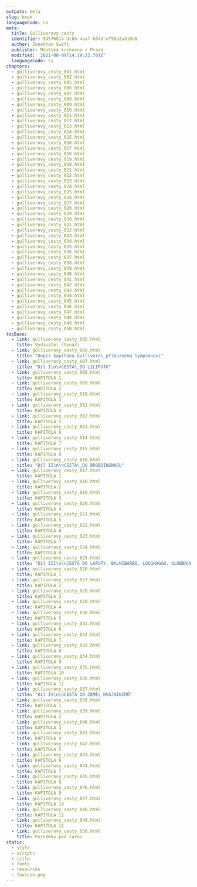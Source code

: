 ```yaml
---
outputs: meta
slug: book
languageCode: cs
meta:
  title: Gulliverovy cesty
  identifier: 94576814-dc65-4aaf-b54d-e750a2a410d8
  author: Jonathan Swift
  publisher: Městská knihovna v Praze
  modified: '2021-08-09T14:19:22.701Z'
  languageCode: cs
chapters:
  - gulliverovy_cesty_001.html
  - gulliverovy_cesty_002.html
  - gulliverovy_cesty_005.html
  - gulliverovy_cesty_006.html
  - gulliverovy_cesty_007.html
  - gulliverovy_cesty_008.html
  - gulliverovy_cesty_009.html
  - gulliverovy_cesty_010.html
  - gulliverovy_cesty_011.html
  - gulliverovy_cesty_012.html
  - gulliverovy_cesty_013.html
  - gulliverovy_cesty_014.html
  - gulliverovy_cesty_015.html
  - gulliverovy_cesty_016.html
  - gulliverovy_cesty_017.html
  - gulliverovy_cesty_018.html
  - gulliverovy_cesty_019.html
  - gulliverovy_cesty_020.html
  - gulliverovy_cesty_021.html
  - gulliverovy_cesty_022.html
  - gulliverovy_cesty_023.html
  - gulliverovy_cesty_024.html
  - gulliverovy_cesty_025.html
  - gulliverovy_cesty_026.html
  - gulliverovy_cesty_027.html
  - gulliverovy_cesty_028.html
  - gulliverovy_cesty_029.html
  - gulliverovy_cesty_030.html
  - gulliverovy_cesty_031.html
  - gulliverovy_cesty_032.html
  - gulliverovy_cesty_033.html
  - gulliverovy_cesty_034.html
  - gulliverovy_cesty_035.html
  - gulliverovy_cesty_036.html
  - gulliverovy_cesty_037.html
  - gulliverovy_cesty_038.html
  - gulliverovy_cesty_039.html
  - gulliverovy_cesty_040.html
  - gulliverovy_cesty_041.html
  - gulliverovy_cesty_042.html
  - gulliverovy_cesty_043.html
  - gulliverovy_cesty_044.html
  - gulliverovy_cesty_045.html
  - gulliverovy_cesty_046.html
  - gulliverovy_cesty_047.html
  - gulliverovy_cesty_048.html
  - gulliverovy_cesty_049.html
  - gulliverovy_cesty_050.html
tocBase:
  - link: gulliverovy_cesty_005.html
    title: Vydavatel čtenáři
  - link: gulliverovy_cesty_006.html
    title: "Dopis kapitána Gullivera\_příbuznému Sympsonovi"
  - link: gulliverovy_cesty_007.html
    title: "Díl I\n\nCESTA\_DO LILIPUTU"
  - link: gulliverovy_cesty_008.html
    title: KAPITOLA 1
  - link: gulliverovy_cesty_009.html
    title: KAPITOLA 2
  - link: gulliverovy_cesty_010.html
    title: KAPITOLA 3
  - link: gulliverovy_cesty_011.html
    title: KAPITOLA 4
  - link: gulliverovy_cesty_012.html
    title: KAPITOLA 5
  - link: gulliverovy_cesty_013.html
    title: KAPITOLA 6
  - link: gulliverovy_cesty_014.html
    title: KAPITOLA 7
  - link: gulliverovy_cesty_015.html
    title: KAPITOLA 8
  - link: gulliverovy_cesty_016.html
    title: "Díl II\n\nCESTA\_DO BROBDINGNAGU"
  - link: gulliverovy_cesty_017.html
    title: KAPITOLA 1
  - link: gulliverovy_cesty_018.html
    title: KAPITOLA 2
  - link: gulliverovy_cesty_019.html
    title: KAPITOLA 3
  - link: gulliverovy_cesty_020.html
    title: KAPITOLA 4
  - link: gulliverovy_cesty_021.html
    title: KAPITOLA 5
  - link: gulliverovy_cesty_022.html
    title: KAPITOLA 6
  - link: gulliverovy_cesty_023.html
    title: KAPITOLA 7
  - link: gulliverovy_cesty_024.html
    title: KAPITOLA 8
  - link: gulliverovy_cesty_025.html
    title: "Díl III\n\nCESTA DO LAPUTY, BALNIBARBI, LUGGNAGGU, GLUBBDUBDRIBU\_A DO JAPONSKA"
  - link: gulliverovy_cesty_026.html
    title: KAPITOLA 1
  - link: gulliverovy_cesty_027.html
    title: KAPITOLA 2
  - link: gulliverovy_cesty_028.html
    title: KAPITOLA 3
  - link: gulliverovy_cesty_029.html
    title: KAPITOLA 4
  - link: gulliverovy_cesty_030.html
    title: KAPITOLA 5
  - link: gulliverovy_cesty_031.html
    title: KAPITOLA 6
  - link: gulliverovy_cesty_032.html
    title: KAPITOLA 7
  - link: gulliverovy_cesty_033.html
    title: KAPITOLA 8
  - link: gulliverovy_cesty_034.html
    title: KAPITOLA 9
  - link: gulliverovy_cesty_035.html
    title: KAPITOLA 10
  - link: gulliverovy_cesty_036.html
    title: KAPITOLA 11
  - link: gulliverovy_cesty_037.html
    title: "Díl IV\n\nCESTA DO ZEMĚ\_HVAJNINIMŮ"
  - link: gulliverovy_cesty_038.html
    title: KAPITOLA 1
  - link: gulliverovy_cesty_039.html
    title: KAPITOLA 2
  - link: gulliverovy_cesty_040.html
    title: KAPITOLA 3
  - link: gulliverovy_cesty_041.html
    title: KAPITOLA 4
  - link: gulliverovy_cesty_042.html
    title: KAPITOLA 5
  - link: gulliverovy_cesty_043.html
    title: KAPITOLA 6
  - link: gulliverovy_cesty_044.html
    title: KAPITOLA 7
  - link: gulliverovy_cesty_045.html
    title: KAPITOLA 8
  - link: gulliverovy_cesty_046.html
    title: KAPITOLA 9
  - link: gulliverovy_cesty_047.html
    title: KAPITOLA 10
  - link: gulliverovy_cesty_048.html
    title: KAPITOLA 11
  - link: gulliverovy_cesty_049.html
    title: KAPITOLA 12
  - link: gulliverovy_cesty_050.html
    title: Poznámky pod čarou
static:
  - style
  - scripts
  - title
  - fonts
  - resources
  - favicon.png
---
```

